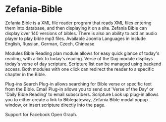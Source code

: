 Zefania-Bible
=============

Zefania Bible is a XML file reader program that reads XML files entering them into database, and then displaying it on a site.
Zefania Bible can display over 140 versions of bibles.
There is also an ability to add an audio player to play bible mp3 files.
Available Joomla Languages in include English, Russian, German, Czech, Chinease

Modules
Bible Reading plan module allows for easy quick glance of today's reading, with a link to today's reading. Verse of the Day module displays today's verse of day scripture. Scripture list can be managed using backend access.
Both modules with one click can redirect the reader to a specific chapter in the Bible.

Plug-ins
Search Plug-in allows searching for Bible verse or specific text from the Bible.
Email Plug-in allows you to send out 'Verse of the Day' or 'Daily Bible Reading' to email subscribers.
Scripture Look up plug-in allows you to either create a link to Biblegateway, Zefania Bible modal popup window, or insert scripture directly into the page.

Support for Facebook Open Graph.
